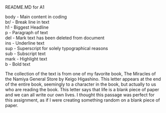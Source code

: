README.MD for A1

body - Main content in coding
<br/>
br/ - Break line in text
<br/>
h1 - Biggest Headline
<br/>
p - Paragraph of text
<br/>
del - Mark text has been deleted from document
<br/>
ins - Underline text
<br/>
sup - Superscript for solely typographical reasons
<br/>
sub - Subscript text
<br/>
mark - Highlight text 
<br/>
b - Bold text
<br/>

The collection of the text is from one of my favorite book, The Miracles of the Namiya General Store by Keigo Higashino.
This letter appears at the end of the entire book, seemingly to a character in the book, but actually to us who are reading the book.
This letter says that life is a blank piece of paper and we can all write our own lives.
I thought this passage was perfect for this assignment, as if I were creating something random on a blank piece of paper.

